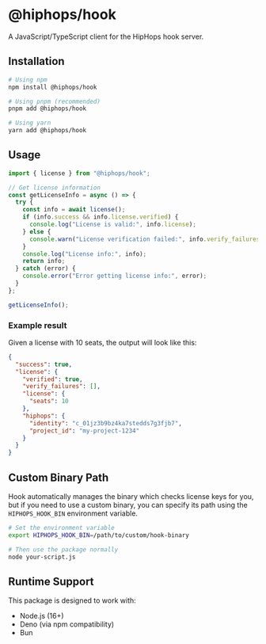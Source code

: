 # @hiphops/hook

A JavaScript/TypeScript client for the HipHops hook server.

## Installation

```bash
# Using npm
npm install @hiphops/hook

# Using pnpm (recommended)
pnpm add @hiphops/hook

# Using yarn
yarn add @hiphops/hook
```

## Usage

```typescript
import { license } from "@hiphops/hook";

// Get license information
const getLicenseInfo = async () => {
  try {
    const info = await license();
    if (info.success && info.license.verified) {
      console.log("License is valid:", info.license);
    } else {
      console.warn("License verification failed:", info.verify_failures);
    }
    console.log("License info:", info);
    return info;
  } catch (error) {
    console.error("Error getting license info:", error);
  }
};

getLicenseInfo();
```

### Example result

Given a license with 10 seats, the output will look like this:

```json
{
  "success": true,
  "license": {
    "verified": true,
    "verify_failures": [],
    "license": {
      "seats": 10
    },
    "hiphops": {
      "identity": "c_01jz3b9bz4ka7stedds7g3fjb7",
      "project_id": "my-project-1234"
    }
  }
}
```

## Custom Binary Path

Hook automatically manages the binary which checks license keys for you, but if you need to use a custom binary, you can specify its path using the `HIPHOPS_HOOK_BIN` environment variable.

```bash
# Set the environment variable
export HIPHOPS_HOOK_BIN=/path/to/custom/hook-binary

# Then use the package normally
node your-script.js
```

## Runtime Support

This package is designed to work with:

- Node.js (16+)
- Deno (via npm compatibility)
- Bun
